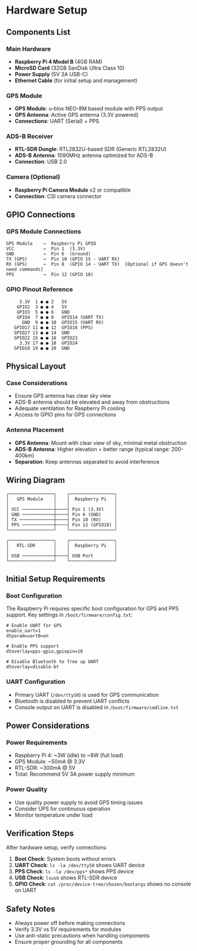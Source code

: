 # Hardware Setup

## Components List

### Main Hardware
- **Raspberry Pi 4 Model B** (4GB RAM)
- **MicroSD Card** (32GB SanDisk Ultra Class 10)
- **Power Supply** (5V 3A USB-C)
- **Ethernet Cable** (for initial setup and management)

### GPS Module
- **GPS Module**: u-blox NEO-8M based module with PPS output
- **GPS Antenna**: Active GPS antenna (3.3V powered)
- **Connections**: UART (Serial) + PPS

### ADS-B Receiver
- **RTL-SDR Dongle**: RTL2832U-based SDR (Generic RTL2832U)
- **ADS-B Antenna**: 1090MHz antenna optimized for ADS-B
- **Connection**: USB 2.0

### Camera (Optional)
- **Raspberry Pi Camera Module** v2 or compatible
- **Connection**: CSI camera connector

## GPIO Connections

### GPS Module Connections
```
GPS Module    →  Raspberry Pi GPIO
VCC           →  Pin 1  (3.3V)
GND           →  Pin 6  (Ground)
TX (GPS)      →  Pin 10 (GPIO 15 - UART RX)
RX (GPS)      →  Pin 8  (GPIO 14 - UART TX)  [Optional if GPS doesn't need commands]
PPS           →  Pin 12 (GPIO 18)
```

### GPIO Pinout Reference
```
     3.3V  1 ● ● 2   5V
    GPIO2  3 ● ● 4   5V
    GPIO3  5 ● ● 6   GND
    GPIO4  7 ● ● 8   GPIO14 (UART TX)
      GND  9 ● ● 10  GPIO15 (UART RX)
   GPIO17 11 ● ● 12  GPIO18 (PPS)
   GPIO27 13 ● ● 14  GND
   GPIO22 15 ● ● 16  GPIO23
     3.3V 17 ● ● 18  GPIO24
   GPIO10 19 ● ● 20  GND
```

## Physical Layout

### Case Considerations
- Ensure GPS antenna has clear sky view
- ADS-B antenna should be elevated and away from obstructions
- Adequate ventilation for Raspberry Pi cooling
- Access to GPIO pins for GPS connections

### Antenna Placement
- **GPS Antenna**: Mount with clear view of sky, minimal metal obstruction
- **ADS-B Antenna**: Higher elevation = better range (typical range: 200-400km)
- **Separation**: Keep antennas separated to avoid interference

## Wiring Diagram

```
┌─────────────────┐    ┌─────────────────┐
│   GPS Module    │    │  Raspberry Pi   │
│                 │    │                 │
│ VCC ────────────┼────┤ Pin 1 (3.3V)    │
│ GND ────────────┼────┤ Pin 6 (GND)     │
│ TX ─────────────┼────┤ Pin 10 (RX)     │
│ PPS ────────────┼────┤ Pin 12 (GPIO18) │
└─────────────────┘    └─────────────────┘

┌─────────────────┐    ┌─────────────────┐
│   RTL-SDR       │    │  Raspberry Pi   │
│                 │    │                 │
│ USB ────────────┼────┤ USB Port        │
└─────────────────┘    └─────────────────┘
```

## Initial Setup Requirements

### Boot Configuration
The Raspberry Pi requires specific boot configuration for GPS and PPS support. Key settings in `/boot/firmware/config.txt`:

```
# Enable UART for GPS
enable_uart=1
dtparam=uart0=on

# Enable PPS support
dtoverlay=pps-gpio,gpiopin=18

# Disable Bluetooth to free up UART
dtoverlay=disable-bt
```

### UART Configuration
- Primary UART (`/dev/ttyS0`) is used for GPS communication
- Bluetooth is disabled to prevent UART conflicts
- Console output on UART is disabled in `/boot/firmware/cmdline.txt`

## Power Considerations

### Power Requirements
- Raspberry Pi 4: ~3W (idle) to ~8W (full load)
- GPS Module: ~50mA @ 3.3V
- RTL-SDR: ~300mA @ 5V
- Total: Recommend 5V 3A power supply minimum

### Power Quality
- Use quality power supply to avoid GPS timing issues
- Consider UPS for continuous operation
- Monitor temperature under load

## Verification Steps

After hardware setup, verify connections:

1. **Boot Check**: System boots without errors
2. **UART Check**: `ls -la /dev/ttyS0` shows UART device
3. **PPS Check**: `ls -la /dev/pps*` shows PPS device
4. **USB Check**: `lsusb` shows RTL-SDR device
5. **GPIO Check**: `cat /proc/device-tree/chosen/bootargs` shows no console on UART

## Safety Notes

- Always power off before making connections
- Verify 3.3V vs 5V requirements for modules
- Use anti-static precautions when handling components
- Ensure proper grounding for all components
